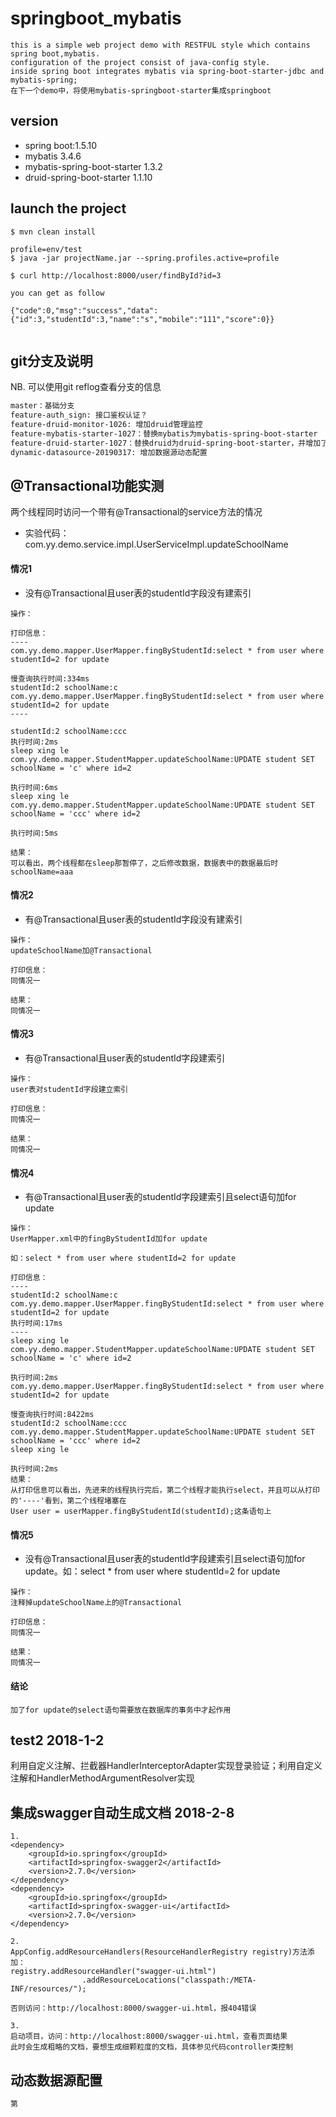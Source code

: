 

# springboot_mybatis
```
this is a simple web project demo with RESTFUL style which contains spring boot,mybatis.
configuration of the project consist of java-config style.
inside spring boot integrates mybatis via spring-boot-starter-jdbc and mybatis-spring;
在下一个demo中，将使用mybatis-springboot-starter集成springboot
```

## version
- spring boot:1.5.10
- mybatis 3.4.6
- mybatis-spring-boot-starter 1.3.2
- druid-spring-boot-starter 1.1.10


## launch the project

```
$ mvn clean install

profile=env/test
$ java -jar projectName.jar --spring.profiles.active=profile

$ curl http://localhost:8000/user/findById?id=3

you can get as follow

{"code":0,"msg":"success","data":{"id":3,"studentId":3,"name":"s","mobile":"111","score":0}}


```

## git分支及说明
NB. 可以使用git reflog查看分支的信息
```markdown
master：基础分支
feature-auth_sign: 接口鉴权认证？ 
feature-druid-monitor-1026: 增加druid管理监控
feature-mybatis-starter-1027：替换mybatis为mybatis-spring-boot-starter
feature-druid-starter-1027：替换druid为druid-spring-boot-starter，并增加了micrometer、prometheus监控集成
dynamic-datasource-20190317: 增加数据源动态配置

```


## @Transactional功能实测
两个线程同时访问一个带有@Transactional的service方法的情况
- 实验代码：com.yy.demo.service.impl.UserServiceImpl.updateSchoolName

#### 情况1

- 没有@Transactional且user表的studentId字段没有建索引
```
操作：

打印信息：
----
com.yy.demo.mapper.UserMapper.fingByStudentId:select * from user where studentId=2 for update

慢查询执行时间:334ms
studentId:2 schoolName:c
com.yy.demo.mapper.UserMapper.fingByStudentId:select * from user where studentId=2 for update
----

studentId:2 schoolName:ccc
执行时间:2ms
sleep xing le
com.yy.demo.mapper.StudentMapper.updateSchoolName:UPDATE student SET schoolName = 'c' where id=2

执行时间:6ms
sleep xing le
com.yy.demo.mapper.StudentMapper.updateSchoolName:UPDATE student SET schoolName = 'ccc' where id=2

执行时间:5ms

结果：
可以看出，两个线程都在sleep那暂停了，之后修改数据，数据表中的数据最后时schoolName=aaa
```

#### 情况2

- 有@Transactional且user表的studentId字段没有建索引
```
操作：
updateSchoolName加@Transactional

打印信息：
同情况一

结果：
同情况一
```

#### 情况3

- 有@Transactional且user表的studentId字段建索引
```
操作：
user表对studentId字段建立索引

打印信息：
同情况一

结果：
同情况一
```

#### 情况4

- 有@Transactional且user表的studentId字段建索引且select语句加for update
```
操作：
UserMapper.xml中的fingByStudentId加for update

如：select * from user where studentId=2 for update

打印信息：
----
studentId:2 schoolName:c
com.yy.demo.mapper.UserMapper.fingByStudentId:select * from user where studentId=2 for update
执行时间:17ms
----
sleep xing le
com.yy.demo.mapper.StudentMapper.updateSchoolName:UPDATE student SET schoolName = 'c' where id=2

执行时间:2ms
com.yy.demo.mapper.UserMapper.fingByStudentId:select * from user where studentId=2 for update

慢查询执行时间:8422ms
studentId:2 schoolName:ccc
com.yy.demo.mapper.StudentMapper.updateSchoolName:UPDATE student SET schoolName = 'ccc' where id=2
sleep xing le

执行时间:2ms
结果：
从打印信息可以看出，先进来的线程执行完后，第二个线程才能执行select，并且可以从打印的'----'看到，第二个线程堵塞在
User user = userMapper.fingByStudentId(studentId);这条语句上

```

#### 情况5

- 没有@Transactional且user表的studentId字段建索引且select语句加for update。如：select * from user where studentId=2 for update
```
操作：
注释掉updateSchoolName上的@Transactional

打印信息：
同情况一

结果：
同情况一
```

#### 结论
```
加了for update的select语句需要放在数据库的事务中才起作用
```

## test2 2018-1-2
利用自定义注解、拦截器HandlerInterceptorAdapter实现登录验证；利用自定义注解和HandlerMethodArgumentResolver实现




## 集成swagger自动生成文档 2018-2-8
```
1. 
<dependency>
    <groupId>io.springfox</groupId>
    <artifactId>springfox-swagger2</artifactId>
    <version>2.7.0</version>
</dependency>
<dependency>
    <groupId>io.springfox</groupId>
    <artifactId>springfox-swagger-ui</artifactId>
    <version>2.7.0</version>
</dependency>

2.
AppConfig.addResourceHandlers(ResourceHandlerRegistry registry)方法添加：
registry.addResourceHandler("swagger-ui.html")
                .addResourceLocations("classpath:/META-INF/resources/");
                
否则访问：http://localhost:8000/swagger-ui.html，报404错误

3.
启动项目，访问：http://localhost:8000/swagger-ui.html，查看页面结果
此时会生成粗略的文档，要想生成细颗粒度的文档，具体参见代码controller类控制

```

## 动态数据源配置
```markdown
第

```